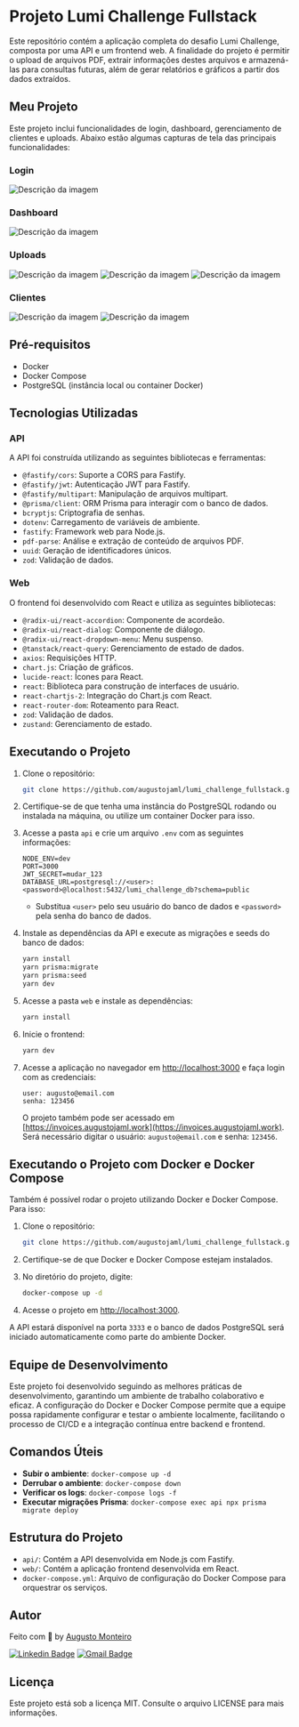 
# Projeto Lumi Challenge Fullstack

Este repositório contém a aplicação completa do desafio Lumi Challenge, composta por uma API e um frontend web. A finalidade do projeto é permitir o upload de arquivos PDF, extrair informações destes arquivos e armazená-las para consultas futuras, além de gerar relatórios e gráficos a partir dos dados extraídos.

## Meu Projeto

Este projeto inclui funcionalidades de login, dashboard, gerenciamento de clientes e uploads. Abaixo estão algumas capturas de tela das principais funcionalidades:

### Login
![Descrição da imagem](/img-login.PNG)

### Dashboard
![Descrição da imagem](/img-dash.PNG)

### Uploads
![Descrição da imagem](/img-up1.PNG)
![Descrição da imagem](/img-up2.PNG)
![Descrição da imagem](/img-up3.PNG)

### Clientes
![Descrição da imagem](/img-cli1.PNG)
![Descrição da imagem](/img-cli2.PNG)

## Pré-requisitos

- Docker
- Docker Compose
- PostgreSQL (instância local ou container Docker)

## Tecnologias Utilizadas

### API
A API foi construída utilizando as seguintes bibliotecas e ferramentas:
- `@fastify/cors`: Suporte a CORS para Fastify.
- `@fastify/jwt`: Autenticação JWT para Fastify.
- `@fastify/multipart`: Manipulação de arquivos multipart.
- `@prisma/client`: ORM Prisma para interagir com o banco de dados.
- `bcryptjs`: Criptografia de senhas.
- `dotenv`: Carregamento de variáveis de ambiente.
- `fastify`: Framework web para Node.js.
- `pdf-parse`: Análise e extração de conteúdo de arquivos PDF.
- `uuid`: Geração de identificadores únicos.
- `zod`: Validação de dados.

### Web
O frontend foi desenvolvido com React e utiliza as seguintes bibliotecas:
- `@radix-ui/react-accordion`: Componente de acordeão.
- `@radix-ui/react-dialog`: Componente de diálogo.
- `@radix-ui/react-dropdown-menu`: Menu suspenso.
- `@tanstack/react-query`: Gerenciamento de estado de dados.
- `axios`: Requisições HTTP.
- `chart.js`: Criação de gráficos.
- `lucide-react`: Ícones para React.
- `react`: Biblioteca para construção de interfaces de usuário.
- `react-chartjs-2`: Integração do Chart.js com React.
- `react-router-dom`: Roteamento para React.
- `zod`: Validação de dados.
- `zustand`: Gerenciamento de estado.

## Executando o Projeto

1. Clone o repositório:
   ```bash
   git clone https://github.com/augustojaml/lumi_challenge_fullstack.git
   ```

2. Certifique-se de que tenha uma instância do PostgreSQL rodando ou instalada na máquina, ou utilize um container Docker para isso.

3. Acesse a pasta `api` e crie um arquivo `.env` com as seguintes informações:
   ```env
   NODE_ENV=dev
   PORT=3000
   JWT_SECRET=mudar_123
   DATABASE_URL=postgresql://<user>:<password>@localhost:5432/lumi_challenge_db?schema=public
   ```
   - Substitua `<user>` pelo seu usuário do banco de dados e `<password>` pela senha do banco de dados.

4. Instale as dependências da API e execute as migrações e seeds do banco de dados:
   ```bash
   yarn install
   yarn prisma:migrate
   yarn prisma:seed
   yarn dev
   ```

5. Acesse a pasta `web` e instale as dependências:
   ```bash
   yarn install
   ```

6. Inicie o frontend:
   ```bash
   yarn dev
   ```

7. Acesse a aplicação no navegador em [http://localhost:3000](http://localhost:3000) e faça login com as credenciais:
   ```
   user: augusto@email.com
   senha: 123456
   ```

   O projeto também pode ser acessado em [https://invoices.augustojaml.work](https://invoices.augustojaml.work). Será necessário digitar o usuário: `augusto@email.com` e senha: `123456`.

## Executando o Projeto com Docker e Docker Compose

Também é possível rodar o projeto utilizando Docker e Docker Compose. Para isso:

1. Clone o repositório:
   ```bash
   git clone https://github.com/augustojaml/lumi_challenge_fullstack.git
   ```

2. Certifique-se de que Docker e Docker Compose estejam instalados.

3. No diretório do projeto, digite:
   ```bash
   docker-compose up -d
   ```

4. Acesse o projeto em [http://localhost:3000](http://localhost:3000).

A API estará disponível na porta `3333` e o banco de dados PostgreSQL será iniciado automaticamente como parte do ambiente Docker.

## Equipe de Desenvolvimento

Este projeto foi desenvolvido seguindo as melhores práticas de desenvolvimento, garantindo um ambiente de trabalho colaborativo e eficaz. A configuração do Docker e Docker Compose permite que a equipe possa rapidamente configurar e testar o ambiente localmente, facilitando o processo de CI/CD e a integração contínua entre backend e frontend.

## Comandos Úteis

- **Subir o ambiente**: `docker-compose up -d`
- **Derrubar o ambiente**: `docker-compose down`
- **Verificar os logs**: `docker-compose logs -f`
- **Executar migrações Prisma**: `docker-compose exec api npx prisma migrate deploy`

## Estrutura do Projeto

- `api/`: Contém a API desenvolvida em Node.js com Fastify.
- `web/`: Contém a aplicação frontend desenvolvida em React.
- `docker-compose.yml`: Arquivo de configuração do Docker Compose para orquestrar os serviços.

## Autor

Feito com :purple_heart: by [Augusto Monteiro](https://github.com/augustojaml)

[![Linkedin Badge](https://img.shields.io/badge/-Augusto%20Monteiro-6E40C9?style=flat-square&logo=Linkedin&logoColor=white&link=https://www.linkedin.com/in/augustojaml)](https://www.linkedin.com/in/augustojaml)
[![Gmail Badge](https://img.shields.io/badge/-jamonteirolima@gmail.com-6E40C9?style=flat-square&logo=Gmail&logoColor=white&link=mailto:jamonteirolima@gmail.com)](mailto:jamonteirolima@gmail.com)


## Licença

Este projeto está sob a licença MIT. Consulte o arquivo LICENSE para mais informações.
